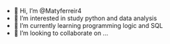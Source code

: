 - 👋 Hi, I’m @Matyferreir4
- 👀 I’m interested in study python and data analysis
- 🌱 I’m currently learning programming logic and SQL
- 💞️ I’m looking to collaborate on ...

<!---
Matyferreir4/Matyferreir4 is a ✨ special ✨ repository because its `README.md` (this file) appears on your GitHub profile.
You can click the Preview link to take a look at your changes.
--->
